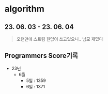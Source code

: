 # algorithm

## 23. 06. 03 - 23. 06. 04
> 오랜만에 스트림 원없이 쓰고있으니.. 넘모 재밌다


## Programmers Score기록
- 23년 
  - 6월
    - 5일 : 1359
    - 6일 : 1371
